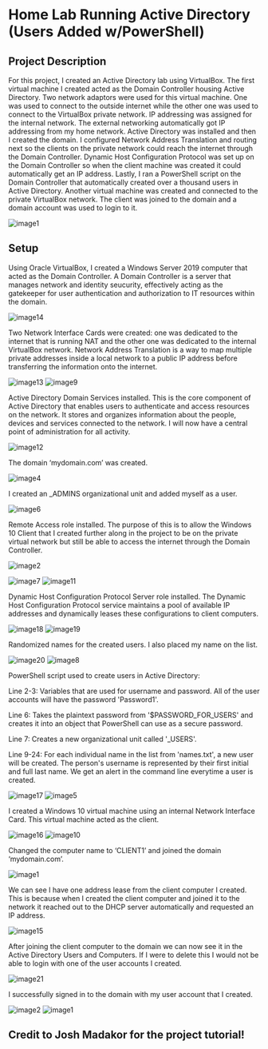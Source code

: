 # Home Lab Running Active Directory (Users Added w/PowerShell)


## Project Description
For this project, I created an Active Directory lab using VirtualBox. The first virtual machine I created acted as the Domain Controller housing Active Directory. Two network adaptors were used for this virtual machine. One was used to connect to the outside internet while the other one was used to connect to the VirtualBox private network. IP addressing was assigned for the internal network. The external networking automatically got IP addressing from my home network. Active Directory was installed and then I created the domain. I configured Network Address Translation and routing next so the clients on the private network could reach the internet through the Domain Controller. Dynamic Host Configuration Protocol was set up on the Domain Controller so when the client machine was created it could automatically get an IP address. Lastly, I ran a PowerShell script on the Domain Controller that automatically created over a thousand users in Active Directory. Another virtual machine was created and connected to the private VirtualBox network. The client was joined to the domain and a domain account was used to login to it.   

![image1](https://github.com/markach151/HomeLabActiveDirectory/assets/84886088/ff7ef5e2-d050-4543-ba0a-0496b2e836ee)


## Setup 

Using Oracle VirtualBox, I created a Windows Server 2019 computer that acted as the Domain Controller. A Domain Controller is a server that manages network and identity seucurity, effectively acting as the gatekeeper for user authentication and authorization to IT resources within the domain. 

![image14](https://github.com/markach151/HomeLabActiveDirectory/assets/84886088/35fbd29a-9bd3-47cb-bdd1-e18433ce59eb)

Two Network Interface Cards were created: one was dedicated to the internet that is running NAT and the other one was dedicated to the internal VirtualBox network. Network Address Translation is a way to map multiple private addresses inside a local network to a public IP address before transferring the information onto the internet.

![image13](https://github.com/markach151/HomeLabActiveDirectory/assets/84886088/dc231875-d559-4035-818b-a7d068566bec) ![image9](https://github.com/markach151/HomeLabActiveDirectory/assets/84886088/d4e91276-26b2-4e7a-8c88-6fa5ccb3b6da)

Active Directory Domain Services installed. This is the core component of Active Directory that enables users to authenticate and access resources on the network. It stores and organizes information about the people, devices and services connected to the network. I will now have a central point of administration for all activity.

![image12](https://github.com/markach151/HomeLabActiveDirectory/assets/84886088/35400c87-4fd5-4d25-8d9e-07e21d287979)

The domain ‘mydomain.com’ was created.

![image4](https://github.com/markach151/HomeLabActiveDirectory/assets/84886088/5c92d67d-f684-4d87-96cb-1cf044bcc374)

I created an _ADMINS organizational unit and added myself as a user.

![image6](https://github.com/markach151/HomeLabActiveDirectory/assets/84886088/b291cd23-5ea0-46d3-8b92-0c1c08f7f4ba)

Remote Access role installed. The purpose of this is to allow the Windows 10 Client that I created further along in the project to be on the private virtual network but still be able to access the internet through the Domain Controller. 

![image2](https://github.com/markach151/HomeLabActiveDirectory/assets/84886088/66fa0f89-ab9e-4002-87dd-496e3bec4009)

![image7](https://github.com/markach151/HomeLabActiveDirectory/assets/84886088/9211d685-096a-4ac4-bc9c-08b6931d4637) ![image11](https://github.com/markach151/HomeLabActiveDirectory/assets/84886088/61aadf5f-18a9-4795-8991-4b26c9588dee)

Dynamic Host Configuration Protocol Server role installed. The Dynamic Host Configuration Protocol service maintains a pool of available IP addresses and dynamically leases these configurations to client computers. 

![image18](https://github.com/markach151/HomeLabActiveDirectory/assets/84886088/2e9635a7-faff-4aef-a4dc-c350de4667f4) ![image19](https://github.com/markach151/HomeLabActiveDirectory/assets/84886088/1d81c286-20b4-470d-a2df-1d014cddd2e9) 

Randomized names for the created users. I also placed my name on the list.

![image20](https://github.com/markach151/HomeLabActiveDirectory/assets/84886088/5b326011-fbee-4062-85bd-07d07cc499bc) ![image8](https://github.com/markach151/HomeLabActiveDirectory/assets/84886088/c7861ccd-86f7-4923-b496-57eb245d422a)

PowerShell script used to create users in Active Directory:

Line 2-3: Variables that are used for username and password. All of the user accounts will have the password 'Password1'.

Line 6: Takes the plaintext password from '$PASSWORD_FOR_USERS' and creates it into an object that PowerShell can use as a secure password.

Line 7: Creates a new organizational unit called '_USERS'.

Line 9-24: For each individual name in the list from 'names.txt', a new user will be created. The person's username is represented by their first initial and full last name. We get an alert in the command line everytime a user is created.   

![image17](https://github.com/markach151/HomeLabActiveDirectory/assets/84886088/1aed81d5-0f39-426a-90d9-b360a8d907b9)
![image5](https://github.com/markach151/HomeLabActiveDirectory/assets/84886088/5989ca1b-1bd2-4897-8de2-ac023b2e52ad)

I created a Windows 10 virtual machine using an internal Network Interface Card. This virtual machine acted as the client. 

![image16](https://github.com/markach151/HomeLabActiveDirectory/assets/84886088/c9bfc80a-3161-4044-97b4-52bc69e14cd2)
![image10](https://github.com/markach151/HomeLabActiveDirectory/assets/84886088/a0550521-b114-45df-8618-a39e25e9c9c9)

Changed the computer name to ‘CLIENT1’ and joined the domain ‘mydomain.com’.

![image1](https://github.com/markach151/HomeLabActiveDirectory/assets/84886088/434ff631-ec95-4239-b83c-1799a9b65f7d)

We can see I have one address lease from the client computer I created. This is because when I created the client computer and joined it to the network it reached out to the DHCP server automatically and requested an IP address.     

![image15](https://github.com/markach151/HomeLabActiveDirectory/assets/84886088/dd22c0f3-0edc-4584-91bb-aa571c821f11)

After joining the client computer to the domain we can now see it in the Active Directory Users and Computers. If I were to delete this I would not be able to login with one of the user accounts I created.

![image21](https://github.com/markach151/HomeLabActiveDirectory/assets/84886088/55798a50-0c22-4692-ba5f-f70c59953a40)

I successfully signed in to the domain with my user account that I created.  

![image2](https://github.com/markach151/HomeLabActiveDirectory/assets/84886088/f88a63d4-0689-45d1-bc31-a95c367065a9) ![image1](https://github.com/markach151/HomeLabActiveDirectory/assets/84886088/23f88a79-19e0-4783-a965-ac1c57dfa3f5) 
 


## Credit to Josh Madakor for the project tutorial!

